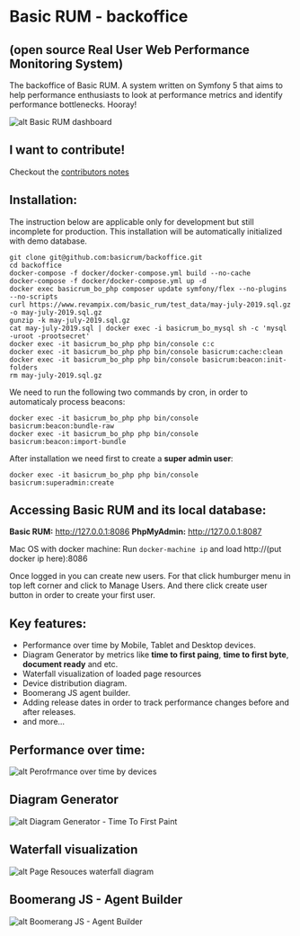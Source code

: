 # Basic RUM - backoffice
## (open source Real User Web Performance Monitoring System)

The backoffice of Basic RUM. A system written on Symfony 5 that aims to help performance enthusiasts to look at performance metrics and identify performance bottlenecks. Hooray!

![alt Basic RUM dashboard](https://user-images.githubusercontent.com/1024001/62764696-cb461180-ba8e-11e9-9faa-f4beb0c0ee56.jpeg)

## I want to contribute!

Checkout the [contributors notes](./CONTRIBUTING.md) 

## Installation:
The instruction below are applicable only for development but still incomplete for production. This installation will be automatically initialized with demo database.

```
git clone git@github.com:basicrum/backoffice.git
cd backoffice
docker-compose -f docker/docker-compose.yml build --no-cache
docker-compose -f docker/docker-compose.yml up -d
docker exec basicrum_bo_php composer update symfony/flex --no-plugins --no-scripts
curl https://www.revampix.com/basic_rum/test_data/may-july-2019.sql.gz -o may-july-2019.sql.gz
gunzip -k may-july-2019.sql.gz
cat may-july-2019.sql | docker exec -i basicrum_bo_mysql sh -c 'mysql -uroot -prootsecret'
docker exec -it basicrum_bo_php php bin/console c:c
docker exec -it basicrum_bo_php php bin/console basicrum:cache:clean
docker exec -it basicrum_bo_php php bin/console basicrum:beacon:init-folders
rm may-july-2019.sql.gz
```

We need to run the following two commands by cron, in order to automaticaly process beacons:
```
docker exec -it basicrum_bo_php php bin/console basicrum:beacon:bundle-raw
docker exec -it basicrum_bo_php php bin/console basicrum:beacon:import-bundle
```

After installation we need first to create a **super admin user**:
```
docker exec -it basicrum_bo_php php bin/console basicrum:superadmin:create
```

## Accessing Basic RUM and its local database:

**Basic RUM:** http://127.0.0.1:8086 
**PhpMyAdmin:** http://127.0.0.1:8087

Mac OS with docker machine: Run `docker-machine ip` and load http://(put docker ip here):8086

Once logged in you can create new users. For that click humburger menu in top left corner and click to Manage Users. And there click create user button in order to create your first user.

## Key features:
 - Performance over time by Mobile, Tablet and Desktop devices.
 - Diagram Generator by metrics like **time to first paing**, **time to first byte**, **document ready** and etc.
 - Waterfall visualization of loaded page resources
 - Device distribution diagram.
 - Boomerang JS agent builder.
 - Adding release dates in order to track performance changes before and after releases.
 - and more...

## Performance over time:
![alt Perofrmance over time by devices](https://user-images.githubusercontent.com/1024001/62764918-4d363a80-ba8f-11e9-81d1-8392165c4cad.png)

## Diagram Generator
![alt Diagram Generator - Time To First Paint](https://user-images.githubusercontent.com/1024001/62765008-7f479c80-ba8f-11e9-8eb6-ccd50b9fbf3e.png)

## Waterfall visualization
![alt Page Resouces waterfall diagram](https://user-images.githubusercontent.com/1024001/62765059-9f775b80-ba8f-11e9-92cc-bc693b2806cc.png)

## Boomerang JS - Agent Builder
![alt Boomerang JS - Agent Builder](https://user-images.githubusercontent.com/1024001/62765086-b61db280-ba8f-11e9-93fb-8cc200276c0f.png)
